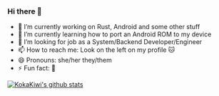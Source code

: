 ### Hi there 👋

- 🔭 I’m currently working on Rust, Android and some other stuff
- 🌱 I’m currently learning how to port an Android ROM to my device
- 👯 I’m looking for job as a System/Backend Developer/Engineer
- 📫 How to reach me: Look on the left on my profile :cat:
- 😄 Pronouns: she/her they/them
- ⚡ Fun fact: :shrug:

[![KokaKiwi's github stats](https://github-readme-stats.vercel.app/api?username=KokaKiwi&show_icons=true&theme=chartreuse-dark)](https://github.com/anuraghazra/github-readme-stats)
